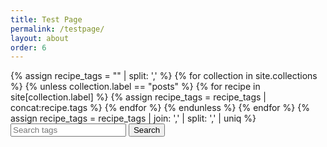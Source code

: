 ```yaml
---
title: Test Page
permalink: /testpage/
layout: about
order: 6
---
```


<html>
  <body>
    <div>
      {% assign recipe_tags = "" | split: ',' %}
      {% for collection in site.collections %}
        {% unless collection.label == "posts" %}
            {% for recipe in site[collection.label] %}
              {% assign recipe_tags = recipe_tags | concat:recipe.tags %}
            {% endfor %}
        {% endunless %}
      {% endfor %}
      {% assign recipe_tags = recipe_tags | join: ',' | split: ',' | uniq %}
      <input type="text" id="searchInput" placeholder="Search tags">
      <button type="submit" onclick="recipeSearch()" id="searchButton">Search</button>
      <p id="paragraph"></p>
      <script>
          function recipeSearch() {
            var input, filter, tags, i, txtValue;
            input = document.getElementById('searchInput');
            paragraph = document.getElementById('paragraph');
            filter = input.value.toLowerCase();
            tags = {{ recipe_tags | jsonify }};
            var recipes = [];
            var results = [];
            var printable = [];
            var directories = {{ site.collections | map: "directory" | jsonify }};
            var collections = {{ site.collections | map: "label" | jsonify }};
            fetch("{{ site.url }}{{ site.baseurl }}/_data/recipes.json")
              .then(response => response.json())
              .then(data => {
                printable = data;
                console.log(printable[0].title);
                for (i = 0; i < tags.length; i++) {
                  txtValue = tags[i];
                  if (txtValue.toLowerCase().indexOf(filter) > -1) {
                    results.push(txtValue);
                  }
                }
                if (filter === "") {
                  paragraph.innerText = printable[0].title;
                  return;
                }
                paragraph.innerText = 'Collections: ' + collections.join(', ') + 'Directories: ' + directories.join(', ');
              })
              .catch(error => {
                console.error(`Error fetching recipes: ${error}`);
              });
          }
        </script>
    </div>
  </body>
</html>
